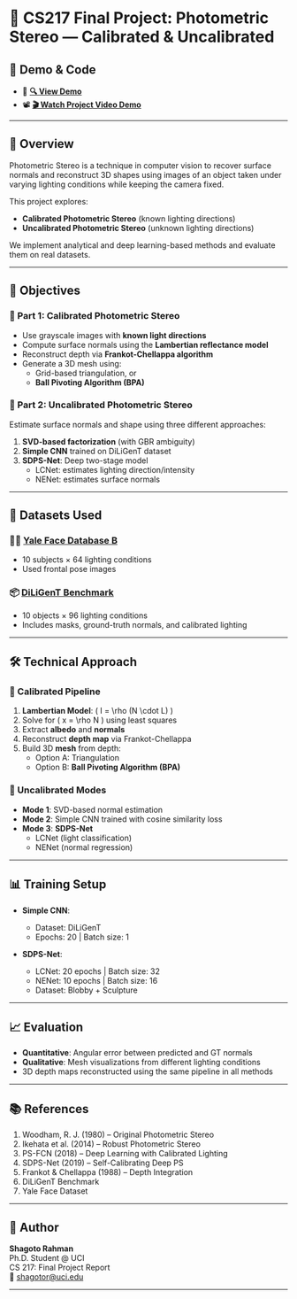 # 🧠 CS217 Final Project: Photometric Stereo — Calibrated & Uncalibrated

## 🎥 Demo & Code

- 🔗 **[🔍 View Demo](https://shrestho10.github.io/shagoto-mesh-website/)**  
- 📽️ **[🎬 Watch Project Video Demo](https://youtu.be/your_video_demo_link)**

---

## 📌 Overview

Photometric Stereo is a technique in computer vision to recover surface normals and reconstruct 3D shapes using images of an object taken under varying lighting conditions while keeping the camera fixed.

This project explores:
- **Calibrated Photometric Stereo** (known lighting directions)
- **Uncalibrated Photometric Stereo** (unknown lighting directions)

We implement analytical and deep learning-based methods and evaluate them on real datasets.

---

## 🎯 Objectives

### 🔹 Part 1: Calibrated Photometric Stereo
- Use grayscale images with **known light directions**
- Compute surface normals using the **Lambertian reflectance model**
- Reconstruct depth via **Frankot-Chellappa algorithm**
- Generate a 3D mesh using:
  - Grid-based triangulation, or
  - **Ball Pivoting Algorithm (BPA)**

### 🔹 Part 2: Uncalibrated Photometric Stereo
Estimate surface normals and shape using three different approaches:
1. **SVD-based factorization** (with GBR ambiguity)
2. **Simple CNN** trained on DiLiGenT dataset
3. **SDPS-Net**: Deep two-stage model  
   - LCNet: estimates lighting direction/intensity  
   - NENet: estimates surface normals  

---

## 📂 Datasets Used

### 🧑‍🦲 [Yale Face Database B](https://vision.ucsd.edu/content/yale-face-database)
- 10 subjects × 64 lighting conditions
- Used frontal pose images

### 📦 [DiLiGenT Benchmark](https://sites.google.com/view/photometricstereo/home)
- 10 objects × 96 lighting conditions
- Includes masks, ground-truth normals, and calibrated lighting

---

## 🛠️ Technical Approach

### 🔸 Calibrated Pipeline
1. **Lambertian Model**: \( I = \rho (N \cdot L) \)
2. Solve for \( x = \rho N \) using least squares
3. Extract **albedo** and **normals**
4. Reconstruct **depth map** via Frankot-Chellappa
5. Build 3D **mesh** from depth:
   - Option A: Triangulation
   - Option B: **Ball Pivoting Algorithm (BPA)**

### 🔸 Uncalibrated Modes
- **Mode 1**: SVD-based normal estimation  
- **Mode 2**: Simple CNN trained with cosine similarity loss  
- **Mode 3**: **SDPS-Net**  
  - LCNet (light classification)
  - NENet (normal regression)

---



## 📊 Training Setup

- **Simple CNN**:
  - Dataset: DiLiGenT
  - Epochs: 20 | Batch size: 1

- **SDPS-Net**:
  - LCNet: 20 epochs | Batch size: 32
  - NENet: 10 epochs | Batch size: 16
  - Dataset: Blobby + Sculpture

---

## 📈 Evaluation

- **Quantitative**: Angular error between predicted and GT normals  
- **Qualitative**: Mesh visualizations from different lighting conditions  
- 3D depth maps reconstructed using the same pipeline in all methods

---

## 📚 References

1. Woodham, R. J. (1980) – Original Photometric Stereo  
2. Ikehata et al. (2014) – Robust Photometric Stereo  
3. PS-FCN (2018) – Deep Learning with Calibrated Lighting  
4. SDPS-Net (2019) – Self-Calibrating Deep PS  
5. Frankot & Chellappa (1988) – Depth Integration  
6. DiLiGenT Benchmark  
7. Yale Face Dataset  

---

## 👤 Author

**Shagoto Rahman**  
Ph.D. Student @ UCI  
CS 217: Final Project Report  
📧 shagotor@uci.edu

---

